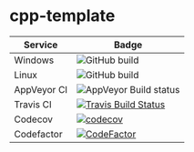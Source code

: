 # cpp-template

| Service | Badge |
| ------- | ----- |
| Windows | ![GitHub build](https://github.com/johron/cpp-template/workflows/windows/badge.svg) |
| Linux | ![GitHub build](https://github.com/johron/cpp-template/workflows/linux/badge.svg) |
| AppVeyor CI | ![AppVeyor Build status](https://ci.appveyor.com/api/projects/status/github/johron/cpp-template?svg=true)
| Travis CI   | [![Travis Build Status](https://travis-ci.com/johron/cpp-template.svg?branch=develop)](https://travis-ci.com/johron/cpp-template) |
| Codecov | [![codecov](https://codecov.io/gh/johron/cpp-template/branch/master/graph/badge.svg)](https://codecov.io/gh/johron/cpp-template) |
| Codefactor| [![CodeFactor](https://www.codefactor.io/repository/github/johron/cpp-template/badge)](https://www.codefactor.io/repository/github/johron/cpp-template) |

